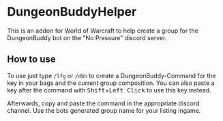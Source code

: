 # DungeonBuddyHelper

This is an addon for World of Warcraft to help create a group for the DungeonBuddy bot on the "No Pressure" discord server.

## How to use

To use just type `/lfg` or `/dbh` to create a DungeonBuddy-Command for the key in your bags and the current group composition.
You can also paste a key after the command with <kbd>Shift</kbd>+<kbd>Left Click</kbd> to use this key instead.

Afterwards, copy and paste the command in the appropriate discord channel. Use the bots generated group name for your listing ingame.

